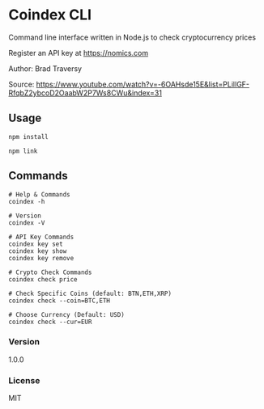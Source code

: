 # Coindex CLI

Command line interface written in Node.js to check cryptocurrency prices

Register an API key at https://nomics.com

Author: Brad Traversy

Source: https://www.youtube.com/watch?v=-6OAHsde15E&list=PLillGF-RfqbZ2ybcoD2OaabW2P7Ws8CWu&index=31

## Usage

```
npm install

npm link
```

## Commands

```
# Help & Commands
coindex -h

# Version
coindex -V

# API Key Commands
coindex key set
coindex key show
coindex key remove

# Crypto Check Commands
coindex check price

# Check Specific Coins (default: BTN,ETH,XRP)
coindex check --coin=BTC,ETH

# Choose Currency (Default: USD)
coindex check --cur=EUR
```

### Version

1.0.0

### License

MIT

